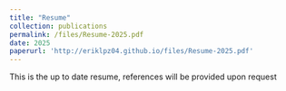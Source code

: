 ```yaml
---
title: "Resume"
collection: publications
permalink: /files/Resume-2025.pdf
date: 2025
paperurl: 'http://eriklpz04.github.io/files/Resume-2025.pdf'
---
```


This is the up to date resume, references will be provided upon request
